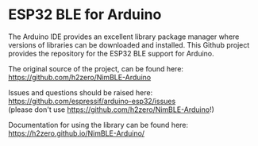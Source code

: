 # ESP32 BLE for Arduino
The Arduino IDE provides an excellent library package manager where versions of libraries can be downloaded and installed. This Github project provides the repository for the ESP32 BLE support for Arduino.

The original source of the project, can be found here: https://github.com/h2zero/NimBLE-Arduino

Issues and questions should be raised here: https://github.com/espressif/arduino-esp32/issues <br> (please don't use https://github.com/h2zero/NimBLE-Arduino!)

Documentation for using the library can be found here: https://h2zero.github.io/NimBLE-Arduino/

